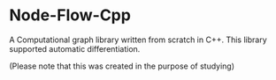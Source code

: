 # Node-Flow-Cpp
A Computational graph library written from scratch in C++. This library supported automatic differentiation.

(Please note that this was created in the purpose of studying)
